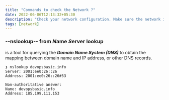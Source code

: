 ```yaml
---
title: "Commands to check the Network ?"
date: 2022-06-06T12:13:32+05:30
description: "Check your network configuration. Make sure the network in ..."
tags: [network]
---
```


### --nslookup-- from ***N***ame ***S***erver lookup

is a tool for querying the ***Domain Name System (DNS)*** to obtain the mapping between domain name and IP address, or other DNS records.

    ❯ nslookup devopsbasic.info
    Server: 2001:ee0:26::26
    Address: 2001:ee0:26::26#53

    Non-authoritative answer:
    Name: devopsbasic.info
    Address: 185.199.111.153
